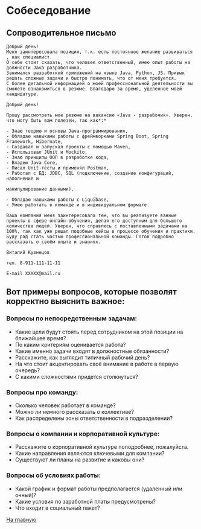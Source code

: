 # Собеседование

## Сопроводительное письмо
```
Добрый день!
Меня заинтересовала позиция, т.к. есть постоянное желание развиваться , как специалист.
О себе стоит сказать, что человек ответственный, имею опыт работы на должности Java разработчика. 
Занимался разработкой приложений на языке Java, Python, JS. Привык решать сложные задачи и быстро понимать, что от меня требуется.
С более детальной информацией о моей профессиональной деятельности вы сможете ознакомиться в резюме. Благодарю за время, уделенное моей кандидатуре.
```

```
Добрый день!

Прошу рассмотреть мое резюме на вакансию «Java - разрабочик». Уверен, что могу быть вам полезен, так как*:*

- Знаю теорию и основы Java-программирования,
- Обладаю навыками работы с фреймворками Spring Boot, Spring Framework, Hibernate,
- Создавал и запускал проекты с помощью Maven,
- Использовал JUnit и Mockito,
- Знаю принципы ООП в разработке кода,
- Владею Java Core,
- Писал Unit-тесты и применял Postman,
- Работал с БД: JDBC, SQL (подключение, создание конфигураций, наполнение и

манипулирование данными),

- Обладаю навыками работы с Liquibase,
- Умею работать в команде и в индивидуальном формате.

Ваша компания меня заинтересовала тем, что вы реализуете важные проекты в сфере онлайн-обучения, делая его доступным для большого количества людей. Уверен, что справлюсь с поставленными задачами на 100%, так как уже решал подобные кейсы в процессе обучения и практики. Буду рад стать частью профессиональной команды. Готов подробно рассказать о своём опыте и знаниях.

Виталий Кузнецов

тел. 8-911-111-11-11

E-mail ХХХХХ@mail.ru
```
## Вот примеры вопросов, которые позволят корректно выяснить важное:
### Вопросы по непосредственным задачам:
- Какие цели будут стоять перед сотрудником на этой позиции на ближайшее время?
- По каким критериям оценивается работа?
- Какие именно задачи входят в должностные обязанности?
- Расскажите, как выглядит типичный рабочий день?
- На что стоит акцентировать своё внимание в работе в первую очередь?
- С какими сложностями придется столкнуться?
### Вопросы про команду:
- Сколько человек работает в команде?
- Можно ли немного рассказать о коллективе?
- Как распределены зоны ответственности в подразделении?
### Вопросы о компании и корпоративной культуре:
- Расскажите о корпоративной культуре поподробнее, пожалуйста.
- Какие направления являются ключевыми для компании?
- Существуют ли планы на развитие и каковы они?
### Вопросы об условиях работы:
- Какой график и формат работы предполагается (удаленный или очный)?
- Какие условия по заработной платы предусмотрены?
- Что входит в социальный пакет?

[На главную](https://github.com/ArtemA1ekseev/learning-java-2025/blob/main/README.md)
